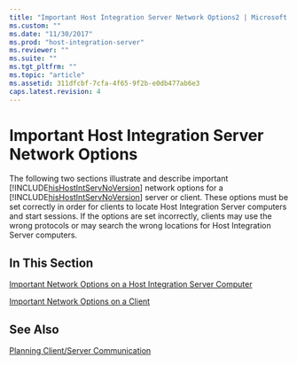 ```yaml
---
title: "Important Host Integration Server Network Options2 | Microsoft Docs"
ms.custom: ""
ms.date: "11/30/2017"
ms.prod: "host-integration-server"
ms.reviewer: ""
ms.suite: ""
ms.tgt_pltfrm: ""
ms.topic: "article"
ms.assetid: 311dfcbf-7cfa-4f65-9f2b-e0db477ab6e3
caps.latest.revision: 4
---
```

# Important Host Integration Server Network Options
The following two sections illustrate and describe important [!INCLUDE[hisHostIntServNoVersion](../includes/hishostintservnoversion-md.md)] network options for a [!INCLUDE[hisHostIntServNoVersion](../includes/hishostintservnoversion-md.md)] server or client. These options must be set correctly in order for clients to locate Host Integration Server computers and start sessions. If the options are set incorrectly, clients may use the wrong protocols or may search the wrong locations for Host Integration Server computers.  
  
## In This Section  
 [Important Network Options on a Host Integration Server Computer](../HIS2010/important-network-options-on-a-host-integration-server-computer1.md)  
  
 [Important Network Options on a Client](../HIS2010/important-network-options-on-a-client2.md)  
  
## See Also  
 [Planning Client/Server Communication](../HIS2010/planning-client-server-communication1.md)